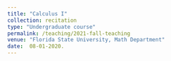 ```yaml
---
title: "Calculus I"
collection: recitation
type: "Undergraduate course"
permalink: /teaching/2021-fall-teaching
venue: "Florida State University, Math Department"
date:  08-01-2020.
---
```


<!-- This is a description of a teaching experience. You can use markdown like any other post.-->
<!--
Heading 1
======

Heading 2
======

Heading 3
======
-->

